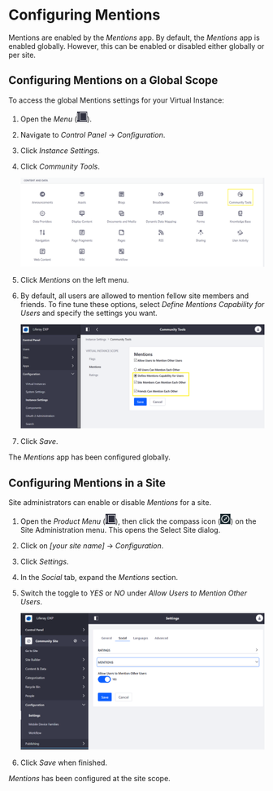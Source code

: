 # Configuring Mentions

Mentions are enabled by the _Mentions_ app. By default, the _Mentions_ app is enabled globally. However, this can be enabled or disabled either globally or per site.

## Configuring Mentions on a Global Scope

To access the global Mentions settings for your Virtual Instance:

1. Open the _Menu_ (![Menu](../../../images/icon-product-menu.png)).
1. Navigate to _Control Panel_ &rarr; _Configuration_.
1. Click _Instance Settings_.
1. Click _Community Tools_.

    ![Community Tools](./configuring-mentions/images/01.png)

1. Click _Mentions_ on the left menu.
1. By default, all users are allowed to mention fellow site members and friends. To fine tune these options, select _Define Mentions Capability for Users_ and specify the settings you want.

    ![You can enable or disable the Mentions feature for all of the Virtual Instance's sites.](./configuring-mentions/images/02.png)

1. Click _Save_.

The _Mentions_ app has been configured globally.

## Configuring Mentions in a Site

Site administrators can enable or disable _Mentions_ for a site.

1. Open the _Product Menu_ (![Product Menu](../../../images/icon-product-menu.png)), then click the compass icon (![Compass](../../../images/icon-compass.png)) on the Site Administration menu. This opens the Select Site dialog.
1. Click on _[your site name]_ &rarr; _Configuration_.
1. Click _Settings_.
1. In the _Social_ tab, expand the _Mentions_ section.
1. Switch the toggle to _YES_ or _NO_ under _Allow Users to Mention Other Users_.

    ![Mentions can also be enabled or disabled per site.](./configuring-mentions/images/03.png)

1. Click _Save_ when finished.

_Mentions_ has been configured at the site scope.
